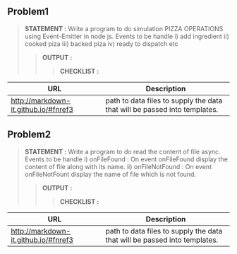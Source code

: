 ## Problem1
> __STATEMENT :__
Write a program to do simulation PIZZA OPERATIONS using Event-Emitter in node js. 
Events to be handle 
i) add ingredient ii) cooked piza iii) backed piza iv) ready to dispatch etc
>> __OUTPUT :__
> > > __CHECKLIST :__




| URL | Description |
| ------ | ----------- |
| http://markdown-it.github.io/#fnref3   | path to data files to supply the data that will be passed into templates. |


## Problem2
> __STATEMENT :__
Write a program to do read the content of file async. 
Events to be handle 
i) onFileFound  : On event onFileFound display the content of file along with its name.
ii) onFileNotFound : On event onFileNotFount display the name of file which is not found.
>> __OUTPUT :__ 
> > > __CHECKLIST :__




| URL | Description |
| ------ | ----------- |
| http://markdown-it.github.io/#fnref3   | path to data files to supply the data that will be passed into templates. |
